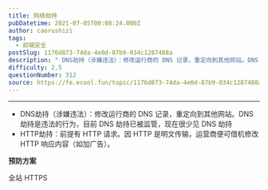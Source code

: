 ```yaml
---
title: 网络劫持
pubDatetime: 2021-07-05T00:08:24.000Z
author: caorushizi
tags:
  - 前端安全
postSlug: 1176d873-74da-4e0d-87b9-034c1287488a
description: " DNS劫持（涉嫌违法）：修改运行商的 DNS 记录，重定向到其他网站。DNS 劫持是违法的行为，目前 DNS 劫持已被监管，现在很少见 DNS 劫持HTTP劫持：前提有 HTTP 请求。因 HTTP 是明文传输，运营商便可借机修改 HTTP 响应内容（如加广告）。预防方案 全站 HTTPS"
difficulty: 2.5
questionNumber: 312
source: https://fe.ecool.fun/topic/1176d873-74da-4e0d-87b9-034c1287488a
---
```


<p></p>

---

<ul><li><span style="color:#24292e"><span style="background-color:#ffffff">DNS劫持（涉嫌违法）：修改运行商的 DNS 记录，重定向到其他网站。DNS 劫持是违法的行为，目前 DNS 劫持已被监管，现在很少见 DNS 劫持</span></span></li><li><span style="color:#24292e"><span style="background-color:#ffffff">HTTP劫持：前提有 HTTP 请求。因 HTTP 是明文传输，运营商便可借机修改 HTTP 响应内容（如加广告）。</span></span></li></ul><p><strong><span style="color:#24292e"><span style="background-color:#ffffff">预防方案</span></span></strong></p><p></p><p> <span style="color:#24292e"><span style="background-color:#ffffff">全站 HTTPS</span></span></p>
